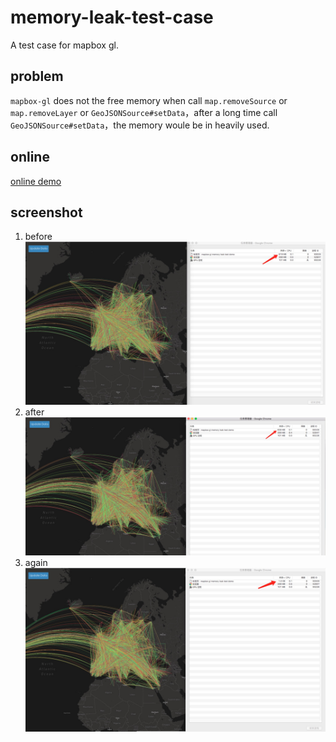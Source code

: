 # memory-leak-test-case
A test case for mapbox gl.

## problem
`mapbox-gl` does not the free memory when call `map.removeSource` or `map.removeLayer` or `GeoJSONSource#setData`，after a long time call `GeoJSONSource#setData`，the memory woule be in heavily used.

## online
[online demo](http://wandergis.com/memory-leak-test-case/)

## screenshot

1. before
    ![初始化](https://raw.githubusercontent.com/wandergis/memory-leak-test-case/master/screenshot/1.png)
2. after
    ![第二次](https://raw.githubusercontent.com/wandergis/memory-leak-test-case/master/screenshot/2.png)
3. again
    ![第三次](https://raw.githubusercontent.com/wandergis/memory-leak-test-case/master/screenshot/3.png)
